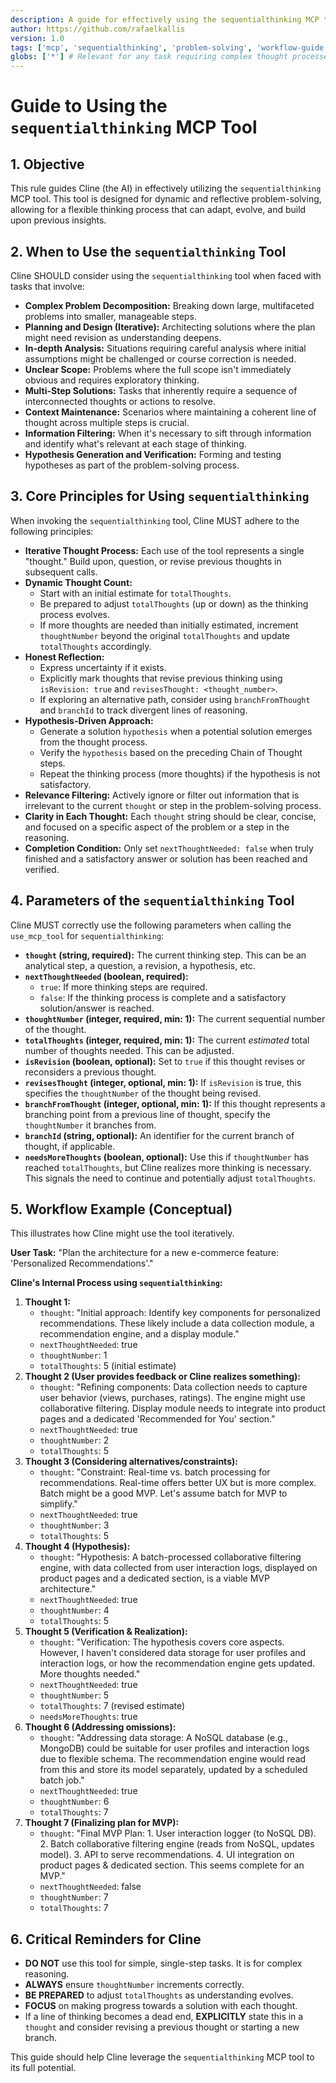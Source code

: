```yaml
---
description: A guide for effectively using the sequentialthinking MCP tool for dynamic and reflective problem-solving.
author: https://github.com/rafaelkallis
version: 1.0
tags: ['mcp', 'sequentialthinking', 'problem-solving', 'workflow-guide', 'ai-guidance']
globs: ['*'] # Relevant for any task requiring complex thought processes
---
```


# Guide to Using the `sequentialthinking` MCP Tool

## 1. Objective

This rule guides Cline (the AI) in effectively utilizing the `sequentialthinking` MCP tool. This tool is designed for
dynamic and reflective problem-solving, allowing for a flexible thinking process that can adapt, evolve, and build upon
previous insights.

## 2. When to Use the `sequentialthinking` Tool

Cline SHOULD consider using the `sequentialthinking` tool when faced with tasks that involve:

- **Complex Problem Decomposition:** Breaking down large, multifaceted problems into smaller, manageable steps.
- **Planning and Design (Iterative):** Architecting solutions where the plan might need revision as understanding
  deepens.
- **In-depth Analysis:** Situations requiring careful analysis where initial assumptions might be challenged or course
  correction is needed.
- **Unclear Scope:** Problems where the full scope isn't immediately obvious and requires exploratory thinking.
- **Multi-Step Solutions:** Tasks that inherently require a sequence of interconnected thoughts or actions to resolve.
- **Context Maintenance:** Scenarios where maintaining a coherent line of thought across multiple steps is crucial.
- **Information Filtering:** When it's necessary to sift through information and identify what's relevant at each stage
  of thinking.
- **Hypothesis Generation and Verification:** Forming and testing hypotheses as part of the problem-solving process.

## 3. Core Principles for Using `sequentialthinking`

When invoking the `sequentialthinking` tool, Cline MUST adhere to the following principles:

- **Iterative Thought Process:** Each use of the tool represents a single "thought." Build upon, question, or revise
  previous thoughts in subsequent calls.
- **Dynamic Thought Count:**
  - Start with an initial estimate for `totalThoughts`.
  - Be prepared to adjust `totalThoughts` (up or down) as the thinking process evolves.
  - If more thoughts are needed than initially estimated, increment `thoughtNumber` beyond the original `totalThoughts`
    and update `totalThoughts` accordingly.
- **Honest Reflection:**
  - Express uncertainty if it exists.
  - Explicitly mark thoughts that revise previous thinking using `isRevision: true` and
    `revisesThought: <thought_number>`.
  - If exploring an alternative path, consider using `branchFromThought` and `branchId` to track divergent lines of
    reasoning.
- **Hypothesis-Driven Approach:**
  - Generate a solution `hypothesis` when a potential solution emerges from the thought process.
  - Verify the `hypothesis` based on the preceding Chain of Thought steps.
  - Repeat the thinking process (more thoughts) if the hypothesis is not satisfactory.
- **Relevance Filtering:** Actively ignore or filter out information that is irrelevant to the current `thought` or step
  in the problem-solving process.
- **Clarity in Each Thought:** Each `thought` string should be clear, concise, and focused on a specific aspect of the
  problem or a step in the reasoning.
- **Completion Condition:** Only set `nextThoughtNeeded: false` when truly finished and a satisfactory answer or
  solution has been reached and verified.

## 4. Parameters of the `sequentialthinking` Tool

Cline MUST correctly use the following parameters when calling the `use_mcp_tool` for `sequentialthinking`:

- **`thought` (string, required):** The current thinking step. This can be an analytical step, a question, a revision, a
  hypothesis, etc.
- **`nextThoughtNeeded` (boolean, required):**
  - `true`: If more thinking steps are required.
  - `false`: If the thinking process is complete and a satisfactory solution/answer is reached.
- **`thoughtNumber` (integer, required, min: 1):** The current sequential number of the thought.
- **`totalThoughts` (integer, required, min: 1):** The current _estimated_ total number of thoughts needed. This can be
  adjusted.
- **`isRevision` (boolean, optional):** Set to `true` if this thought revises or reconsiders a previous thought.
- **`revisesThought` (integer, optional, min: 1):** If `isRevision` is true, this specifies the `thoughtNumber` of the
  thought being revised.
- **`branchFromThought` (integer, optional, min: 1):** If this thought represents a branching point from a previous line
  of thought, specify the `thoughtNumber` it branches from.
- **`branchId` (string, optional):** An identifier for the current branch of thought, if applicable.
- **`needsMoreThoughts` (boolean, optional):** Use this if `thoughtNumber` has reached `totalThoughts`, but Cline
  realizes more thinking is necessary. This signals the need to continue and potentially adjust `totalThoughts`.

## 5. Workflow Example (Conceptual)

This illustrates how Cline might use the tool iteratively.

**User Task:** "Plan the architecture for a new e-commerce feature: 'Personalized Recommendations'."

**Cline's Internal Process using `sequentialthinking`:**

1.  **Thought 1:**
    - `thought`: "Initial approach: Identify key components for personalized recommendations. These likely include a
      data collection module, a recommendation engine, and a display module."
    - `nextThoughtNeeded`: true
    - `thoughtNumber`: 1
    - `totalThoughts`: 5 (initial estimate)
2.  **Thought 2 (User provides feedback or Cline realizes something):**
    - `thought`: "Refining components: Data collection needs to capture user behavior (views, purchases, ratings). The
      engine might use collaborative filtering. Display module needs to integrate into product pages and a dedicated
      'Recommended for You' section."
    - `nextThoughtNeeded`: true
    - `thoughtNumber`: 2
    - `totalThoughts`: 5
3.  **Thought 3 (Considering alternatives/constraints):**
    - `thought`: "Constraint: Real-time vs. batch processing for recommendations. Real-time offers better UX but is more
      complex. Batch might be a good MVP. Let's assume batch for MVP to simplify."
    - `nextThoughtNeeded`: true
    - `thoughtNumber`: 3
    - `totalThoughts`: 5
4.  **Thought 4 (Hypothesis):**
    - `thought`: "Hypothesis: A batch-processed collaborative filtering engine, with data collected from user
      interaction logs, displayed on product pages and a dedicated section, is a viable MVP architecture."
    - `nextThoughtNeeded`: true
    - `thoughtNumber`: 4
    - `totalThoughts`: 5
5.  **Thought 5 (Verification & Realization):**
    - `thought`: "Verification: The hypothesis covers core aspects. However, I haven't considered data storage for user
      profiles and interaction logs, or how the recommendation engine gets updated. More thoughts needed."
    - `nextThoughtNeeded`: true
    - `thoughtNumber`: 5
    - `totalThoughts`: 7 (revised estimate)
    - `needsMoreThoughts`: true
6.  **Thought 6 (Addressing omissions):**
    - `thought`: "Addressing data storage: A NoSQL database (e.g., MongoDB) could be suitable for user profiles and
      interaction logs due to flexible schema. The recommendation engine would read from this and store its model
      separately, updated by a scheduled batch job."
    - `nextThoughtNeeded`: true
    - `thoughtNumber`: 6
    - `totalThoughts`: 7
7.  **Thought 7 (Finalizing plan for MVP):**
    - `thought`: "Final MVP Plan: 1. User interaction logger (to NoSQL DB). 2. Batch collaborative filtering engine
      (reads from NoSQL, updates model). 3. API to serve recommendations. 4. UI integration on product pages & dedicated
      section. This seems complete for an MVP."
    - `nextThoughtNeeded`: false
    - `thoughtNumber`: 7
    - `totalThoughts`: 7

## 6. Critical Reminders for Cline

- **DO NOT** use this tool for simple, single-step tasks. It is for complex reasoning.
- **ALWAYS** ensure `thoughtNumber` increments correctly.
- **BE PREPARED** to adjust `totalThoughts` as understanding evolves.
- **FOCUS** on making progress towards a solution with each thought.
- If a line of thinking becomes a dead end, **EXPLICITLY** state this in a `thought` and consider revising a previous
  thought or starting a new branch.

This guide should help Cline leverage the `sequentialthinking` MCP tool to its full potential.
